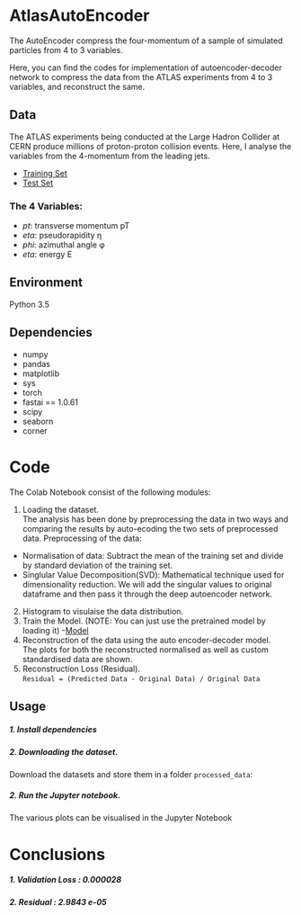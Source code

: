 # AtlasAutoEncoder
The AutoEncoder compress the four-momentum of a sample of simulated particles from 4 to 3 variables.

Here, you can find the codes for implementation of autoencoder-decoder network to compress the data from the ATLAS experiments from 4 to 3 variables, and reconstruct the same.

## Data

The ATLAS experiments being conducted at the Large Hadron Collider at CERN produce millions of proton-proton collision events. Here, I analyse the variables from the 4-momentum from the leading jets.
- [Training Set](https://github.com/swaingotnochill/AtlasAutoEncoder/blob/main/Processed%20Data/train%20.csv)
- [Test Set](https://github.com/swaingotnochill/AtlasAutoEncoder/blob/main/Processed%20Data/test.csv)

### The 4 Variables:
- *pt*: transverse momentum pT 
- *eta*: pseudorapidity η 
- *phi*: azimuthal angle φ 
- *eta*: energy E

## Environment
Python 3.5    

## Dependencies  
- numpy      
- pandas 
- matplotlib 
- sys 
- torch  
- fastai == 1.0.61
- scipy 
- seaborn
- corner 

# Code
The Colab Notebook consist of the following modules:
1. Loading the dataset.  
The analysis has been done by preprocessing the data in two ways and comparing the results by auto-ecoding the two sets of preprocessed data. Preprocessing of the data:
- Normalisation of data: Subtract the mean of the training set and divide by standard deviation of the training set. 
- Singlular Value Decomposition(SVD): Mathematical technique used for dimensionality reduction. We will add the singular values to original dataframe and then pass it through the deep autoencoder network.  
2. Histogram to visulaise the data distribution. 
3. Train the Model. 
(NOTE: You can just use the pretrained model by loading it) 
-[Model](https://github.com/swaingotnochill/AtlasAutoEncoder/blob/main/models/AE_GivenNetworkWithSVD_v2.pth)
5. Reconstruction of the data using the auto encoder-decoder model.  
The plots for both the reconstructed normalised as well as custom standardised data are shown.  
5. Reconstruction Loss (Residual).  
`Residual = (Predicted Data - Original Data) / Original Data`  
## Usage

##### 1. Install dependencies
##### 2. Downloading the dataset.
Download the datasets and store them in a folder `processed_data`:
##### 2. Run the Jupyter notebook.
The various plots can be visualised in the Jupyter Notebook

# Conclusions

##### 1. Validation Loss : 0.000028
##### 2. Residual : 2.9843 e-05

